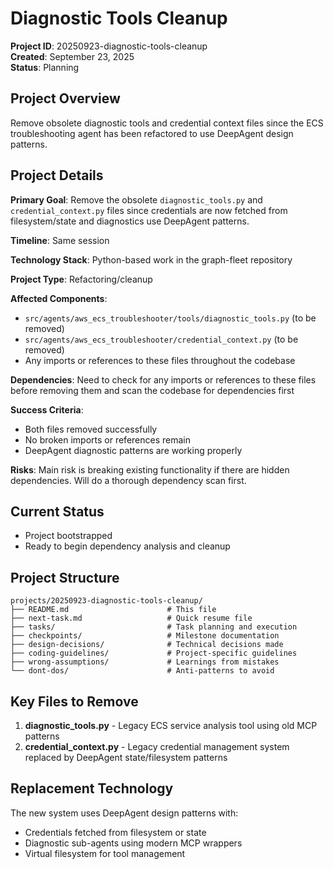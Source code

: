 # Diagnostic Tools Cleanup

**Project ID**: 20250923-diagnostic-tools-cleanup  
**Created**: September 23, 2025  
**Status**: Planning  

## Project Overview

Remove obsolete diagnostic tools and credential context files since the ECS troubleshooting agent has been refactored to use DeepAgent design patterns.

## Project Details

**Primary Goal**: Remove the obsolete `diagnostic_tools.py` and `credential_context.py` files since credentials are now fetched from filesystem/state and diagnostics use DeepAgent patterns.

**Timeline**: Same session

**Technology Stack**: Python-based work in the graph-fleet repository

**Project Type**: Refactoring/cleanup

**Affected Components**: 
- `src/agents/aws_ecs_troubleshooter/tools/diagnostic_tools.py` (to be removed)
- `src/agents/aws_ecs_troubleshooter/credential_context.py` (to be removed)
- Any imports or references to these files throughout the codebase

**Dependencies**: Need to check for any imports or references to these files before removing them and scan the codebase for dependencies first

**Success Criteria**: 
- Both files removed successfully
- No broken imports or references remain
- DeepAgent diagnostic patterns are working properly

**Risks**: Main risk is breaking existing functionality if there are hidden dependencies. Will do a thorough dependency scan first.

## Current Status

- Project bootstrapped
- Ready to begin dependency analysis and cleanup

## Project Structure

```
projects/20250923-diagnostic-tools-cleanup/
├── README.md                      # This file
├── next-task.md                   # Quick resume file
├── tasks/                         # Task planning and execution
├── checkpoints/                   # Milestone documentation
├── design-decisions/              # Technical decisions made
├── coding-guidelines/             # Project-specific guidelines
├── wrong-assumptions/             # Learnings from mistakes
└── dont-dos/                      # Anti-patterns to avoid
```

## Key Files to Remove

1. **diagnostic_tools.py** - Legacy ECS service analysis tool using old MCP patterns
2. **credential_context.py** - Legacy credential management system replaced by DeepAgent state/filesystem patterns

## Replacement Technology

The new system uses DeepAgent design patterns with:
- Credentials fetched from filesystem or state
- Diagnostic sub-agents using modern MCP wrappers
- Virtual filesystem for tool management
